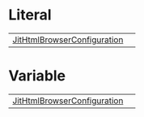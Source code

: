 # Literal



|                                                                                               |     |
| --------------------------------------------------------------------------------------------- | --- |
| [JitHtmlBrowserConfiguration](/jit-html-browser/literal/index/jithtmlbrowserconfiguration.md) |     |



# Variable



|                                                                                                |     |
| ---------------------------------------------------------------------------------------------- | --- |
| [JitHtmlBrowserConfiguration](/jit-html-browser/variable/index/jithtmlbrowserconfiguration.md) |     |


